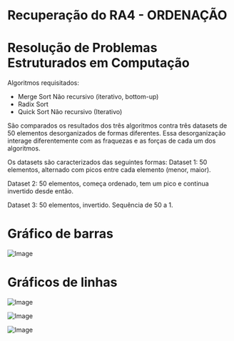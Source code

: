 # Recuperação do RA4 - ORDENAÇÃO
# Resolução de Problemas Estruturados em Computação

Algoritmos requisitados:
- Merge Sort Não recursivo (iterativo, bottom-up)
- Radix Sort
- Quick Sort Não recursivo (Iterativo)

São comparados os resultados dos três algoritmos contra três datasets de 50 elementos desorganizados de formas diferentes.
Essa desorganização interage diferentemente com as fraquezas e as forças de cada um dos algoritmos.

Os datasets são caracterizados das seguintes formas:
Dataset 1: 50 elementos, alternado com picos entre cada elemento (menor, maior).

Dataset 2: 50 elementos, começa ordenado, tem um pico e continua invertido desde então.

Dataset 3: 50 elementos, invertido. Sequência de 50 a 1.




# Gráfico de barras
![Image](https://github.com/user-attachments/assets/a3530f89-b017-452a-8ee3-ce56362e48ac)

# Gráficos de linhas
![Image](https://github.com/user-attachments/assets/2e06855f-c444-4764-946b-5488e3672d56)

![Image](https://github.com/user-attachments/assets/2100209f-b646-434b-b1a5-94caea51fa9a)

![Image](https://github.com/user-attachments/assets/b6970e4c-268c-4d4b-a245-649f320fc7c3)
